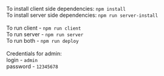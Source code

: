 To install client side dependencies: ```npm install```<br>
To install server side dependencies: ```npm run server-install```<br>
<br>
To run client - ```npm run client```<br>
To run server - ```npm run server```<br>
To run both - ```npm run deploy```<br>
<br>
Credentials for admin:<br>
login - ```admin```<br>
password - ```12345678```
